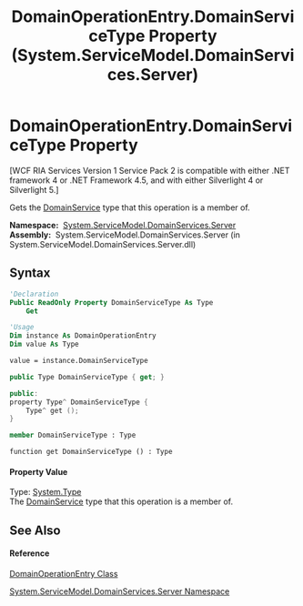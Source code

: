 ﻿---
title: DomainOperationEntry.DomainServiceType Property  (System.ServiceModel.DomainServices.Server)
TOCTitle: DomainServiceType Property
ms:assetid: P:System.ServiceModel.DomainServices.Server.DomainOperationEntry.DomainServiceType
ms:mtpsurl: https://msdn.microsoft.com/en-us/library/system.servicemodel.domainservices.server.domainoperationentry.domainservicetype(v=VS.91)
ms:contentKeyID: 28755725
ms.date: 01/27/2012
mtps_version: v=VS.91
f1_keywords:
- System.ServiceModel.DomainServices.Server.DomainOperationEntry.DomainServiceType
- System.ServiceModel.DomainServices.Server.DomainOperationEntry.get_DomainServiceType
dev_langs:
- CSharp
- JScript
- VB
- FSharp
- c++
api_location:
- System.ServiceModel.DomainServices.Server.dll
api_name:
- System.ServiceModel.DomainServices.Server.DomainOperationEntry.DomainServiceType
- System.ServiceModel.DomainServices.Server.DomainOperationEntry.get_DomainServiceType
api_type:
- Managed
topic_type:
- apiref
- kbSyntax
product_family_name: VS
ROBOTS: INDEX,FOLLOW
---

# DomainOperationEntry.DomainServiceType Property

\[WCF RIA Services Version 1 Service Pack 2 is compatible with either .NET framework 4 or .NET Framework 4.5, and with either Silverlight 4 or Silverlight 5.\]

Gets the [DomainService](ff422911\(v=vs.91\).md) type that this operation is a member of.

**Namespace:**  [System.ServiceModel.DomainServices.Server](ff423220\(v=vs.91\).md)  
**Assembly:**  System.ServiceModel.DomainServices.Server (in System.ServiceModel.DomainServices.Server.dll)

## Syntax

``` vb
'Declaration
Public ReadOnly Property DomainServiceType As Type
    Get
```

``` vb
'Usage
Dim instance As DomainOperationEntry
Dim value As Type

value = instance.DomainServiceType
```

``` csharp
public Type DomainServiceType { get; }
```

``` c++
public:
property Type^ DomainServiceType {
    Type^ get ();
}
```

``` fsharp
member DomainServiceType : Type
```

``` jscript
function get DomainServiceType () : Type
```

#### Property Value

Type: [System.Type](https://msdn.microsoft.com/en-us/library/42892f65)  
The [DomainService](ff422911\(v=vs.91\).md) type that this operation is a member of.  

## See Also

#### Reference

[DomainOperationEntry Class](ff423137\(v=vs.91\).md)

[System.ServiceModel.DomainServices.Server Namespace](ff423220\(v=vs.91\).md)

